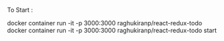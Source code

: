 To Start :

docker container run -it -p 3000:3000 raghukiranp/react-redux-todo 
docker container run -it -p 3000:3000 raghukiranp/react-redux-todo start
